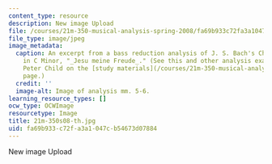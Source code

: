 ```yaml
---
content_type: resource
description: New image Upload
file: /courses/21m-350-musical-analysis-spring-2008/fa69b933c72fa3a1047cb54673d07884_21m-350s08-th.jpg
file_type: image/jpeg
image_metadata:
  caption: An excerpt from a bass reduction analysis of J. S. Bach's Chorale Prelude
    in C Minor, "_Jesu meine Freude_." (See this and other analysis examples by Prof.
    Peter Child on the [study materials](/courses/21m-350-musical-analysis-spring-2008/pages/study-materials)
    page.)
  credit: ''
  image-alt: Image of analysis mm. 5-6.
learning_resource_types: []
ocw_type: OCWImage
resourcetype: Image
title: 21m-350s08-th.jpg
uid: fa69b933-c72f-a3a1-047c-b54673d07884
---
```

New image Upload

